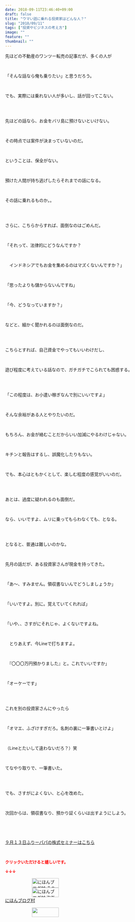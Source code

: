 ```yaml
---
date: 2018-09-11T23:46:40+09:00
draft: false
title: "ウマい話に乗れる投資家はどんな人？"
slug: "2018/09/11"
tags: ["投資やビジネスの考え方"]
image: ""
feature: ""
thumbnail: ""
---
```

<p>先ほどの不動産のワンツー転売の記事だが、多くの人が</p><p> </p><p>「そんな話なら俺も乗りたい」と思うだろう。</p><p> </p><p>でも、実際には乗れない人が多いし、話が回ってこない。</p><p> </p><p><br/>先ほどの話なら、お金をバリ島に預けないといけない。</p><p> </p><p>その時点では案件が決まっていないのだ。</p><p> </p><p>ということは、保全がない。</p><p> </p><p>預けた人間が持ち逃げしたらそれまでの話になる。</p><p> </p><p>その話に乗れるものか。。</p><p> </p><p><br/>さらに、こちらからすれば、面倒なのはごめんだ。</p><p> </p><p>「それって、法律的にどうなんですか？</p><p> </p><p>　インドネシアでもお金を集めるのはマズくないんですか？」</p><p> </p><p>「思ったよりも儲からないんですね」</p><p> </p><p>「今、どうなっていますか？」</p><p> </p><p>などと、細かく聞かれるのは面倒なのだ。</p><p> </p><p><br/>こちらとすれば、自己資金でやってもいいわけだし、</p><p> </p><p>遊び程度に考えている話なので、ガチガチでこられても困惑する。</p><p> </p><p><br/>「この程度は、お小遣い稼ぎなんで別にいいですよ」</p><p> </p><p>そんな余裕がある人とやりたいのだ。</p><p> </p><p>もちろん、お金が絡むことだからいい加減にやるわけじゃない。</p><p> </p><p>キチンと報告はするし、誤魔化したりもない。</p><p> </p><p>でも、本心はともかくとして、楽しむ程度の感覚がいいのだ。</p><p> </p><p><br/>あとは、過度に疑われるのも面倒だ。</p><p> </p><p>なら、いいですよ、ムリに乗ってもらわなくても、となる。</p><p> </p><p><br/>となると、普通は難しいのかな。</p><p> </p><p>先月の話だが、ある投資家さんが現金を持ってきた。</p><p> </p><p>「あ～、すみません。領収書ないんでどうしましょうか」</p><p> </p><p>「いいですよ。別に。覚えていてくれれば」</p><p> </p><p>「いや、、さすがにそれじゃ、よくないですよね。</p><p> </p><p>　とりあえず、今Lineで打ちますよ。</p><p> </p><p>　『〇〇〇万円預かりました』と。これでいいですか」</p><p> </p><p>「オーケーです」</p><p> </p><p><br/>これを別の投資家さんにやったら</p><p> </p><p>「オマエ、ふざけすぎだろ。名刺の裏に一筆書いとけよ」</p><p> </p><p>（Lineとたいして違わないだろ？）笑</p><p> </p><p>てなやり取りで、一筆書いた。</p><p> </p><p><br/>でも、さすがによくない、と心を改めた。</p><p> </p><p>次回からは、領収書なり、預かり証くらいは出すようにしよう。</p><p> </p><p> </p><p><a href="entry-12403606403.html" target="_blank">９月１３日ふりーパパの株式セミナーはこちら</a></p><p> </p><p><font color="#ff0000" size="2"><strong>クリックいただけると嬉しいです。</strong></font></p><p><font color="#ff0000" size="2"><strong>↓↓↓</strong></font></p><p><a href="ranking.html?p_cid=01260127" id="&amp;blogmura_banner" target="_blank"><img alt="にほんブログ村 その他生活ブログ 不動産投資へ" border="0" height="31" src="data:image/svg+xml;charset=utf-8,%3Csvg%20xmlns%3D%22http%3A%2F%2Fwww.w3.org%2F2000%2Fsvg%22%20title%3D%22Placeholder%20for%20Images%22%20role%3D%22presentation%22%20viewBox%3D%220%200%2088%2031%22%20%2F%3E" width="88" data-src="https://img-proxy.blog-video.jp/images?url=http%3A%2F%2Flife.blogmura.com%2Fhudousantoushi%2Fimg%2Fhudousantoushi88_31.gif" style="aspect-ratio: auto 88 / 31;"/><noscript><img alt="にほんブログ村 その他生活ブログ 不動産投資へ" border="0" height="31" src="https://img-proxy.blog-video.jp/images?url=http%3A%2F%2Flife.blogmura.com%2Fhudousantoushi%2Fimg%2Fhudousantoushi88_31.gif" width="88"></noscript></a><br/><a href="ranking.html?p_cid=01260127" target="_blank"><img alt="にほんブログ村 海外生活ブログ バリ島情報へ" border="0" height="31" src="data:image/svg+xml;charset=utf-8,%3Csvg%20xmlns%3D%22http%3A%2F%2Fwww.w3.org%2F2000%2Fsvg%22%20title%3D%22Placeholder%20for%20Images%22%20role%3D%22presentation%22%20viewBox%3D%220%200%2088%2031%22%20%2F%3E" width="88" data-src="https://img-proxy.blog-video.jp/images?url=http%3A%2F%2Foverseas.blogmura.com%2Fbali%2Fimg%2Fbali88_31.gif" style="aspect-ratio: auto 88 / 31;"/><noscript><img alt="にほんブログ村 海外生活ブログ バリ島情報へ" border="0" height="31" src="https://img-proxy.blog-video.jp/images?url=http%3A%2F%2Foverseas.blogmura.com%2Fbali%2Fimg%2Fbali88_31.gif" width="88"></noscript></a><br/><a href="ranking.html?p_cid=01260127" target="_blank">にほんブログ村</a></p><p><a href="link.php?1804582" title="人気ブログランキングへ"><img border="0" height="31" src="data:image/svg+xml;charset=utf-8,%3Csvg%20xmlns%3D%22http%3A%2F%2Fwww.w3.org%2F2000%2Fsvg%22%20title%3D%22Placeholder%20for%20Images%22%20role%3D%22presentation%22%20viewBox%3D%220%200%2088%2031%22%20%2F%3E" width="88" data-src="https://blog.with2.net/img/banner/banner_22.gif" style="aspect-ratio: auto 88 / 31;"/><noscript><img border="0" height="31" src="https://blog.with2.net/img/banner/banner_22.gif" width="88"></noscript></a></p><p> </p>

